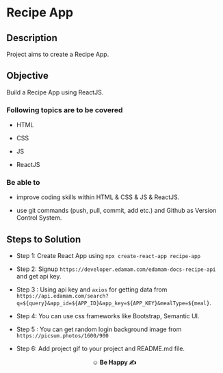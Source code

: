 # Recipe App

## Description

Project aims to create a Recipe App.


## Objective

Build a Recipe App using ReactJS.

### Following topics are to be covered

- HTML

- CSS

- JS

- ReactJS

### Be able to

- improve coding skills within HTML & CSS & JS & ReactJS.

- use git commands (push, pull, commit, add etc.) and Github as Version Control System.

## Steps to Solution

- Step 1: Create React App using `npx create-react-app recipe-app`

- Step 2: Signup `https://developer.edamam.com/edamam-docs-recipe-api` and get api key.

- Step 3 : Using api key and `axios` for getting data from `https://api.edamam.com/search?q=${query}&app_id=${APP_ID}&app_key=${APP_KEY}&mealType=${meal}`.

- Step 4: You can use css frameworks like Bootstrap, Semantic UI.

- Step 5 : You can get random login background image from `https://picsum.photos/1600/900`

- Step 6: Add project gif to your project and README.md file.

**<p align="center">&#9786; Be Happy &#9997;</p>**
